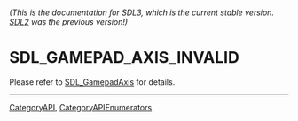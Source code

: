 ###### (This is the documentation for SDL3, which is the current stable version. [SDL2](https://wiki.libsdl.org/SDL2/) was the previous version!)
# SDL_GAMEPAD_AXIS_INVALID

Please refer to [SDL_GamepadAxis](SDL_GamepadAxis) for details.

----
[CategoryAPI](CategoryAPI), [CategoryAPIEnumerators](CategoryAPIEnumerators)

